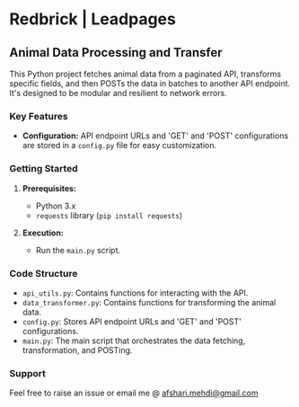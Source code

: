 # Redbrick | Leadpages

## Animal Data Processing and Transfer

This Python project fetches animal data from a paginated API, transforms specific fields, and then POSTs the data in batches to another API endpoint. It's designed to be modular and resilient to network errors.

### Key Features

*   **Configuration:** API endpoint URLs and 'GET' and 'POST' configurations are stored in a `config.py` file for easy customization.

### Getting Started

1.  **Prerequisites:**
    *   Python 3.x
    *   `requests` library (`pip install requests`)

1.  **Execution:**
    *   Run the `main.py` script.

### Code Structure

*   `api_utils.py`: Contains functions for interacting with the API.
*   `data_transformer.py`: Contains functions for transforming the animal data.
*   `config.py`: Stores API endpoint URLs and 'GET' and 'POST' configurations.
*   `main.py`: The main script that orchestrates the data fetching, transformation, and POSTing.

### Support

Feel free to raise an issue or email me @ afshari.mehdi@gmail.com
